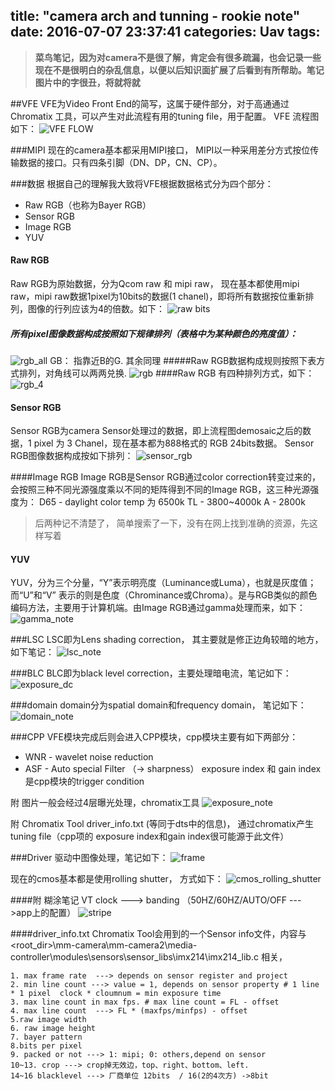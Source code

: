 title: "camera arch and tunning - rookie note"
date: 2016-07-07 23:37:41
categories: Uav
tags: 
---
>**菜鸟笔记，因为对camera不是很了解，肯定会有很多疏漏，也会记录一些现在不是很明白的杂乱信息，以便以后知识面扩展了后看到有所帮助。笔记图片中的字很丑，将就将就**

##VFE
VFE为Video Front End的简写，这属于硬件部分，对于高通通过Chromatix 工具，可以产生对此流程有用的tuning file，用于配置。 VFE 流程图如下：
![VFE FLOW](http://7xjdax.com1.z0.glb.clouddn.com/vfe.png)

###MIPI
现在的camera基本都采用MIPI接口， MIPI以一种采用差分方式按位传输数据的接口。只有四条引脚（DN、DP，CN、CP）。

###数据
根据自己的理解我大致将VFE根据数据格式分为四个部分：
* Raw RGB（也称为Bayer RGB）
* Sensor RGB
* Image RGB
* YUV

#### Raw RGB
Raw RGB为原始数据，分为Qcom raw 和 mipi raw， 现在基本都使用mipi  raw，mipi raw数据1pixel为10bits的数据(1 chanel)，即将所有数据按位重新排列，图像的行列应该为4的倍数。如下：
![raw bits](http://7xjdax.com1.z0.glb.clouddn.com/raw%20bits.png)
##### 所有pixel图像数据构成按照如下规律排列（表格中为某种颜色的亮度值）：
![rgb_all](http://7xjdax.com1.z0.glb.clouddn.com/rgb_all.jpg)
GB： 指靠近B的G. 其余同理
#####Raw RGB数据构成规则按照下表方式排列，对角线可以两两兑换.
![rgb](http://7xjdax.com1.z0.glb.clouddn.com/rgb.png)
####Raw RGB 有四种排列方式，如下：
![rgb_4](http://7xjdax.com1.z0.glb.clouddn.com/rgb_4.jpg)

#### Sensor RGB
Sensor RGB为camera Sensor处理过的数据，即上流程图demosaic之后的数据，1 pixel 为 3 Chanel，现在基本都为888格式的 RGB 24bits数据。
Sensor RGB图像数据构成按如下排列：
![sensor_rgb](http://7xjdax.com1.z0.glb.clouddn.com/sensor_rgb.jpg)

####Image RGB
Image RGB是Sensor RGB通过color correction转变过来的，会按照三种不同光源强度乘以不同的矩阵得到不同的Image RGB，这三种光源强度为：
D65 - daylight color temp 为 6500k
TL  -   3800~4000k
A    -   2800k
> 后两种记不清楚了， 简单搜索了一下，没有在网上找到准确的资源，先这样写着

#### YUV
YUV，分为三个分量，“Y”表示明亮度（Luminance或Luma），也就是灰度值；而“U”和“V” 表示的则是色度（Chrominance或Chroma）。是与RGB类似的颜色编码方法，主要用于计算机端。由Image RGB通过gamma处理而来，如下：
![gamma_note](http://7xjdax.com1.z0.glb.clouddn.com/gamma_note.jpg)


###LSC
LSC即为Lens  shading correction， 其主要就是修正边角较暗的地方，如下笔记：
![lsc_note](http://7xjdax.com1.z0.glb.clouddn.com/lsc_note.jpg)

###BLC
BLC即为black level correction，主要处理暗电流，笔记如下：
![exposure_dc](http://7xjdax.com1.z0.glb.clouddn.com/exposure_dc.jpg)

###domain
domain分为spatial domain和frequency domain， 笔记如下：
![domain_note](http://7xjdax.com1.z0.glb.clouddn.com/domain_note.jpg)

###CPP
VFE模块完成后则会进入CPP模块，cpp模块主要有如下两部分：
* WNR - wavelet noise reduction
* ASF -  Auto special Filter （-> sharpness）
exposure index 和 gain index 是cpp模块的trigger condition



附  图片一般会经过4层曝光处理，chromatix工具
![exposure_note](http://7xjdax.com1.z0.glb.clouddn.com/exposure_note.jpg)

附 Chromatix Tool
driver_info.txt (等同于dts中的信息)， 通过chromatix产生tuning file（cpp项的 exposure index和gain index很可能源于此文件）


###Driver
驱动中图像处理，笔记如下：
![frame](http://7xjdax.com1.z0.glb.clouddn.com/frame.png)

现在的cmos基本都是使用rolling shutter， 方式如下：
![cmos_rolling_shutter](http://7xjdax.com1.z0.glb.clouddn.com/cmos_rolling_shutter.jpg)


####附 糊涂笔记
VT clock ---> banding  （50HZ/60HZ/AUTO/OFF --->app上的配置）
![stripe](http://7xjdax.com1.z0.glb.clouddn.com/stripe.jpg)


####driver_info.txt
Chromatix Tool会用到的一个Sensor info文件，内容与<root_dir>\mm-camera\mm-camera2\media-controller\modules\sensors\sensor_libs\imx214\imx214_lib.c 相关，
```info
1. max frame rate  ---> depends on sensor register and project
2. min line count ---> value = 1, depends on sensor property # 1 line * 1 pixel  clock * cloumnum = min exposure time
3. max line count in max fps. # max line count = FL - offset
4. max line count  ---> FL * (maxfps/minfps) - offset
5.raw image width
6. raw image height 
7. bayer pattern
8.bits per pixel
9. packed or not ---> 1: mipi; 0: others,depend on sensor
10~13. crop ---> crop掉无效边，top、right、bottom、left.
14~16 blacklevel ---> 厂商单位 12bits  / 16(2的4次方) ->8bit
```
